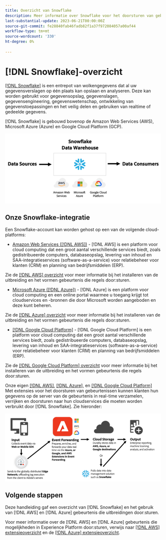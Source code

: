 ```yaml
---
title: Overzicht van Snowflake
description: Meer informatie over Snowflake voor het doorsturen van gebeurtenissen in Adobe Experience Platform.
last-substantial-update: 2023-06-21T00:00:00Z
source-git-commit: fe28840fab46fadb82f1a37f972084057a00af44
workflow-type: tm+mt
source-wordcount: '330'
ht-degree: 0%

---
```


# [!DNL Snowflake]-overzicht

[[!DNL Snowflake]](https://www.snowflake.com/en/) is een entrepot van wolkengegevens dat al uw gegevensverslagen op één plaats kan opslaan en analyseren. Deze kan worden gebruikt voor gegevensopslag, gegevenslagen, gegevensengineering, gegevenswetenschap, ontwikkeling van gegevenstoepassingen en het veilig delen en gebruiken van realtime of gedeelde gegevens.

[!DNL Snowflake] is gebouwd bovenop de Amazon Web Services (AWS), Microsoft Azure (Azure) en Google Cloud Platform (GCP).

![Een diagram dat de [!DNL Snowflake] gegevensarchitectuur.](../../../images/extensions/server/snowflake/snowflake.png)

## Onze Snowflake-integratie

Een Snowflake-account kan worden gehost op een van de volgende cloud-platforms:

- [Amazon Web Services ([!DNL AWS])](https://aws.amazon.com/) - [!DNL AWS] is een platform voor cloud computing dat een groot aantal verschillende services biedt, zoals gedistribueerde computers, databaseopslag, levering van inhoud en SAA-integratieservices (software-as-a-service) voor relatiebeheer voor klanten (CRM) en planning van bedrijfsmiddelen (ERP).

Zie de [[!DNL AWS] overzicht](../aws/overview.md) voor meer informatie bij het installeren van de uitbreiding en het vormen gebeurtenis die regels door:sturen.

- [Microsoft Azure ([!DNL Azure])](https://azure.microsoft.com/en-us/products/event-hubs/#overview) - [!DNL Azure] is een platform voor cloud computing en een online portal waarmee u toegang krijgt tot cloudservices en -bronnen die door Microsoft worden aangeboden en deze kunt beheren.

Zie de [[!DNL Azure] overzicht](../azure/overview.md) voor meer informatie bij het installeren van de uitbreiding en het vormen gebeurtenis die regels door:sturen.

- [[!DNL Google Cloud Platform]](https://cloud.google.com/) - [!DNL Google Cloud Platform] is een platform voor cloud computing dat een groot aantal verschillende services biedt, zoals gedistribueerde computers, databaseopslag, levering van inhoud en SAA-integratieservices (software-as-a-service) voor relatiebeheer voor klanten (CRM) en planning van bedrijfsmiddelen (ERP).

Zie de [[!DNL Google Cloud Platform] overzicht](../google-cloud-platform/overview.md) voor meer informatie bij het installeren van de uitbreiding en het vormen gebeurtenis die regels door:sturen.

Onze eigen [[!DNL AWS]](../aws/overview.md), [[!DNL Azure]](../azure/overview.md), en [[!DNL Google Cloud Platform]](../google-cloud-platform/overview.md) Met extensies voor het doorsturen van gebeurtenissen kunnen klanten hun gegevens op de server van de gebeurtenis in real-time verzamelen, verrijken en doorsturen naar hun cloudservices die moeten worden verbruikt door [!DNL Snowflake]. Zie hieronder:

![De [!DNL Snowflake] rapporteringsdiagram dat het verband tussen toont [!DNL AWS] en [!DNL Azure].](../../../images/extensions/server/snowflake/snowflake-workflow.png)

## Volgende stappen

Deze handleiding gaf een overzicht van [!DNL Snowflake] en het gebruik van [!DNL AWS] en [!DNL Azure] gebeurtenis die uitbreidingen door:sturen.

Voor meer informatie over de [!DNL AWS] en [!DNL Azure] gebeurtenis die mogelijkheden in Experience Platform door:sturen, verwijs naar [[!DNL AWS] extensieoverzicht](../aws/overview.md) en de [[!DNL Azure] extensieoverzicht](../azure/overview.md).
